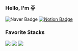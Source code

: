 
### Hello, I'm 쥬
![Naver Badge](http://img.shields.io/badge/sju02048@naver.com-000000?logo=naver&style=for-the-badge) [![Notion Badge](http://img.shields.io/badge/Notion-000000?logo=notion&style=for-the-badge)](https://jwuu.notion.site/jwuu/5b44ef5fc37c4b979535406aba51145f)


### Favorite Stacks 
<img src="https://img.shields.io/badge/TypeScript-3178C6?style=for-the-badge&logo=TypeScript&logoColor=white"/> <img src="https://img.shields.io/badge/React-61DAFB?style=for-the-badge&logo=React&logoColor=white"/> <img src="https://img.shields.io/badge/Tailwind CSS-06B6D4?style=for-the-badge&logo=tailwind-css&logoColor=white"/>

